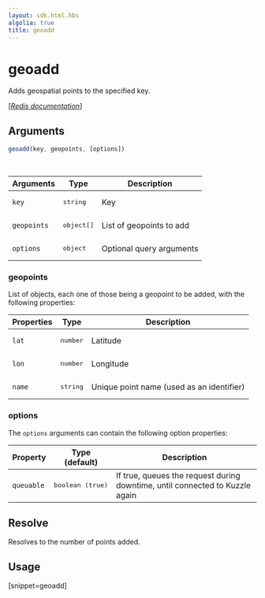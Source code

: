 ```yaml
---
layout: sdk.html.hbs
algolia: true
title: geoadd
---
```


# geoadd

Adds geospatial points to the specified key.

[[_Redis documentation_]](https://redis.io/commands/geoadd)

## Arguments

```js
geoadd(key, geopoints, [options])

```

<br/>

| Arguments    | Type    | Description |
|--------------|---------|-------------|
| `key` | <pre>string</pre> | Key |
| `geopoints` | <pre>object[]</pre> | List of geopoints to add |
| ``options`` | <pre>object</pre> | Optional query arguments |

### geopoints

List of objects, each one of those being a geopoint to be added, with the following properties:

| Properties | Type | Description |
|---|---|---|
| `lat` | <pre>number</pre> | Latitude |
| `lon` | <pre>number</pre> | Longitude |
| `name` | <pre>string</pre> | Unique point name (used as an identifier) |

### options

The `options` arguments can contain the following option properties:

| Property   | Type (default)   | Description                       |
| ---------- | ------- | --------------------------------- |
| `queuable` | <pre>boolean (true)</pre> | If true, queues the request during downtime, until connected to Kuzzle again |

## Resolve

Resolves to the number of points added.

## Usage

[snippet=geoadd]
